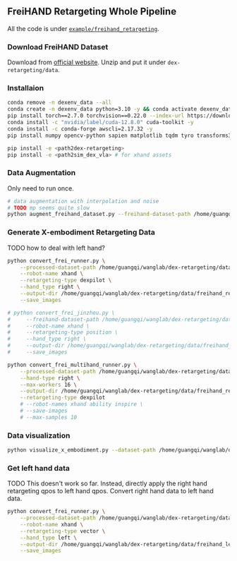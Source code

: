 ## FreiHAND Retargeting Whole Pipeline
All the code is under [`example/freihand_retargeting`](../example/freihand_retargeting/).

### Download FreiHAND Dataset
Download from [official website](https://lmb.informatik.uni-freiburg.de/resources/datasets/FreihandDataset.en.html). Unzip and put it under `dex-retargeting/data`.

### Installaion
```bash
conda remove -n dexenv_data --all
conda create -n dexenv_data python=3.10 -y && conda activate dexenv_data
pip install torch==2.7.0 torchvision==0.22.0 --index-url https://download.pytorch.org/whl/cu128
conda install -c "nvidia/label/cuda-12.8.0" cuda-toolkit -y
conda install -c conda-forge awscli=2.17.32 -y
pip install numpy opencv-python sapien matplotlib tqdm tyro transforms3d ipdb cython robot_descriptions yourdfpy viser sapien

pip install -e <path2dex-retargeting>
pip install -e <path2sim_dex_vla> # for xhand assets
```

### Data Augmentation
Only need to run once.
```bash
# data augmentation with interpolation and noise
# TODO mp seems quite slow
python augment_freihand_dataset.py --freihand-dataset-path /home/guangqi/wanglab/dex-retargeting/data/freihand --seed 42 --augmentation_factor 5 --output_dir /home/guangqi/wanglab/dex-retargeting/data/freihand_processed --num_workers 8 --no-use-multiprocessing
```

### Generate X-embodiment Retargeting Data
TODO how to deal with left hand?
```bash
python convert_frei_runner.py \
    --processed-dataset-path /home/guangqi/wanglab/dex-retargeting/data/freihand_processed/processed_freihand_dataset.pkl \
    --robot-name xhand \
    --retargeting-type dexpilot \
    --hand_type right \
    --output-dir /home/guangqi/wanglab/dex-retargeting/data/freihand_retargeting_finger_scaled \
    --save_images

# python convert_frei_jinzhou.py \
#     --freihand-dataset-path /home/guangqi/wanglab/dex-retargeting/data/freihand \
#     --robot-name xhand \
#     --retargeting-type position \
#     --hand_type right \
#     --output-dir /home/guangqi/wanglab/dex-retargeting/data/freihand_retargeting \
#     --save_images

python convert_frei_multihand_runner.py \
    --processed-dataset-path /home/guangqi/wanglab/dex-retargeting/data/freihand_processed/processed_freihand_dataset.pkl \
    --hand-type right \
    --max-workers 16 \
    --output-dir /home/guangqi/wanglab/dex-retargeting/data/freihand_retargeting_finger_scaled \
    --retargeting-type dexpilot
    # --robot-names xhand ability inspire \
    # --save-images
    # --max-samples 10
```

### Data visualization
```bash
python visualize_x_embodiment.py --dataset-path /home/guangqi/wanglab/dex-retargeting/data/freihand_retargeting --hands xhand ability inspire
```

### Get left hand data
TODO This doesn't work so far. Instead, directly apply the right hand retargeting qpos to left hand qpos.
Convert right hand data to left hand data.
```bash
python convert_frei_runner.py \
    --processed-dataset-path /home/guangqi/wanglab/dex-retargeting/data/freihand_processed/processed_freihand_dataset.pkl \
    --robot-name xhand \
    --retargeting-type vector \
    --hand_type left \
    --output-dir /home/guangqi/wanglab/dex-retargeting/data/freihand_left_retargeting \
    --save_images
```